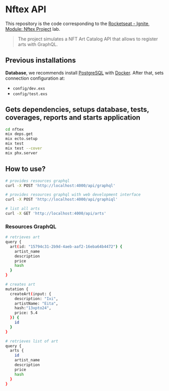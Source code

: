 # Nftex API

This repository is the code corresponding to the [Rocketseat - Ignite, Module: Nftex Project](https://app.rocketseat.com.br/node/projeto-nftex-2022) lab.

> The project simulates a NFT Art Catalog API that allows to register arts with GraphQL.

## Previous installations

**Database**, we recommends install [PostgreSQL](https://www.postgresql.org/) with [Docker](https://hub.docker.com/_/postgres). After that, sets connection configuration at:

- `config/dev.exs`
- `config/test.exs`

## Gets dependencies, setups database, tests, coverages, reports and starts application

```bash
cd nftex
mix deps.get
mix ecto.setup
mix test
mix test --cover
mix phx.server
```

## How to use?

```bash
# provides resources graphql
curl -X POST 'http://localhost:4000/api/graphql'

# provides resources graphql with web development interface
curl -X POST 'http://localhost:4000/api/graphiql'

# list all arts
curl -X GET 'http://localhost:4000/api/arts'
```

### Resources GraphQL

```bash
# retrieves art
query {
  art(id: "15794c31-2b9d-4aeb-aaf2-16eba64b4472") {
    artist_name
    description
    price
    hash
  }
}

# creates art
mutation {
  createArt(input: {
    description: "Ixi",
    artistName: "Eita",
    hash:"13xpto24",
    price: 5.4
  }) {
    id
  }
}

# retrieves list of art
query {
  arts {
    id
    artist_name
    description
    price
    hash
  }
}
```
